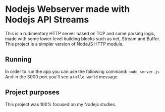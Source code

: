 # Nodejs Webserver made with Nodejs API Streams

This is a rudimentary HTTP server based on TCP and some parsing logic, made with some lower-level building blocks such as net, Stream and Buffer. This project is a simpler version of NodeJS HTTP module. 

## Running
In order to run the app you can use the following command:
`node server.js`
And in the 3000 port you'll see a `Hello world` message.

## Project purposes

This project was 100% focused on my Nodejs studies.

